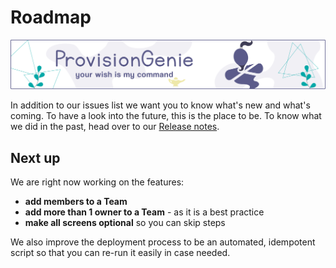 # Roadmap

![header image](../media/index/Genie_Header.png)

In addition to our issues list we want you to know what's new and what's coming. To have a look into the future, this is the place to be. To know what we did in the past, head over to our [Release notes](releasenotes.md).

## Next up

We are right now working on the features: 

- **add members to a Team**
- **add more than 1 owner to a Team** - as it is a best practice
- **make all screens optional** so you can skip steps

We also improve the deployment process to be an automated, idempotent script so that you can re-run it easily in case needed. 
